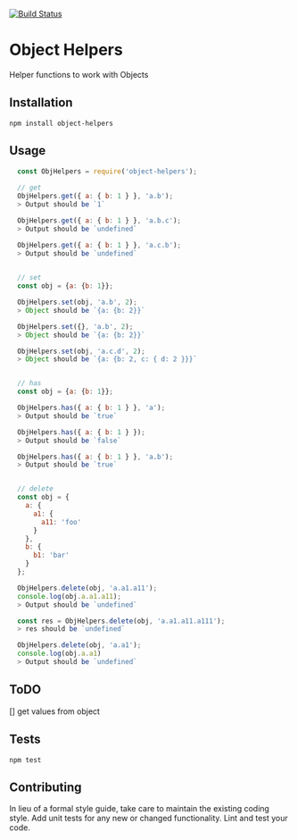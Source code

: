 [![Build Status](https://travis-ci.org/sasikanth513/object-props.svg?branch=master)](https://travis-ci.org/sasikanth513/object-props)

Object Helpers
=========

Helper functions to work with Objects

## Installation

  `npm install object-helpers`

## Usage
  
  ```js
    const ObjHelpers = require('object-helpers');
    
    // get
    ObjHelpers.get({ a: { b: 1 } }, 'a.b');
    > Output should be `1`

    ObjHelpers.get({ a: { b: 1 } }, 'a.b.c');
    > Output should be `undefined`

    ObjHelpers.get({ a: { b: 1 } }, 'a.c.b');
    > Output should be `undefined`

    
    // set
    const obj = {a: {b: 1}};

    ObjHelpers.set(obj, 'a.b', 2);
    > Object should be `{a: {b: 2}}`

    ObjHelpers.set({}, 'a.b', 2);
    > Object should be `{a: {b: 2}}`

    ObjHelpers.set(obj, 'a.c.d', 2);
    > Object should be `{a: {b: 2, c: { d: 2 }}}`


    // has
    const obj = {a: {b: 1}};

    ObjHelpers.has({ a: { b: 1 } }, 'a');
    > Output should be `true`

    ObjHelpers.has({ a: { b: 1 } });
    > Output should be `false`

    ObjHelpers.has({ a: { b: 1 } }, 'a.b');
    > Output should be `true`


    // delete
    const obj = {
      a: {
        a1: {
          a11: 'foo'
        }
      },
      b: {
        b1: 'bar'
      }
    };

    ObjHelpers.delete(obj, 'a.a1.a11');
    console.log(obj.a.a1.a11);
    > Output should be `undefined`

    const res = ObjHelpers.delete(obj, 'a.a1.a11.a111');
    > res should be `undefined`

    ObjHelpers.delete(obj, 'a.a1');
    console.log(obj.a.a1)
    > Output should be `undefined`

```
  

## ToDO

[] get values from object
## Tests

  `npm test`

## Contributing

In lieu of a formal style guide, take care to maintain the existing coding style. Add unit tests for any new or changed functionality. Lint and test your code.